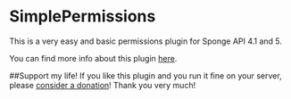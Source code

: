 # SimplePermissions
This is a very easy and basic permissions plugin for Sponge API 4.1 and 5.

You can find more info about this plugin <a href='https://forums.spongepowered.org/t/simplepermissions-api-4-1-5/'>here</a>.

##Support my life!
If you like this plugin and you run it fine on your server, please <a href='http://kaikk.net/mc/#donate'>consider a donation</a>!
Thank you very much!
